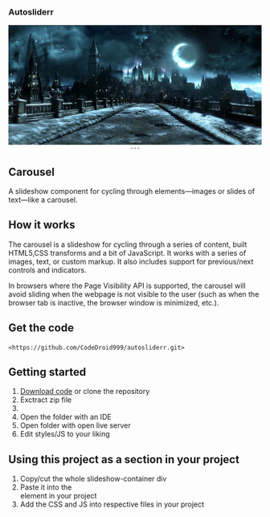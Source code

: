 ### Autosliderr

<p align="center">
  <img src="https://github.com/CodeDroid999/autosliderr/blob/master/assets/images/slider1.png" style="min-width:100%">
  </p>

## Carousel

A slideshow component for cycling through elements—images or slides of text—like a carousel.

## How it works

The carousel is a slideshow for cycling through a series of content, built HTML5,CSS transforms and a bit of JavaScript. It works with a series of images, text, or custom markup. It also includes support for previous/next controls and indicators.

In browsers where the Page Visibility API is supported, the carousel will avoid sliding when the webpage is not visible to the user (such as when the browser tab is inactive, the browser window is minimized, etc.).

## Get the code
```
<https://github.com/CodeDroid999/autosliderr.git>

```

## Getting started

 <ol>
 <li><a href="https://github.com/CodeDroid999/Autosliderr.git">Download code</a> or clone the repository</>
 <li>Exctract zip file<li>
 <li>Open the folder with an IDE</li>
 <li>Open folder with open live server</li>
 <li>Edit styles/JS to your liking</li>
 </ol>

## Using this project as a section in your project

  <ol>
  <li>Copy/cut the whole slideshow-container div</li>
  <li>Paste it into the <section></section> element in your project</li>
  <li>Add the CSS and JS into respective files in your project</li>
  </ol>
